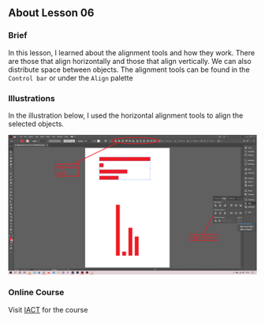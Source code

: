## About Lesson 06

### Brief
In this lesson, I learned about the alignment tools and how they work. There are those that align horizontally and those that align vertically. We can also distribute space between objects. The alignment tools can be found in the `Control bar` or under the `Align` palette

### Illustrations

In the illustration below, I used the horizontal alignment tools to align the selected objects.

![Illustration Example](../assets/images/lesson-06/illustration-01.png)

### Online Course
Visit [IACT](https://iact.ie) for the course